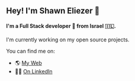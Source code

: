 ## Hey! I'm Shawn Eliezer 👋

#### I'm a Full Stack developer 🤖 from Israel 🇮🇱.

I'm currently working on my open source projects.

You can find me on:

* 🌎 [My Web](https://shawneliezer.co)
* 👨‍💼 [On LinkedIn](https://www.linkedin.com/in/shawn-eliezer-5b588a174/)
